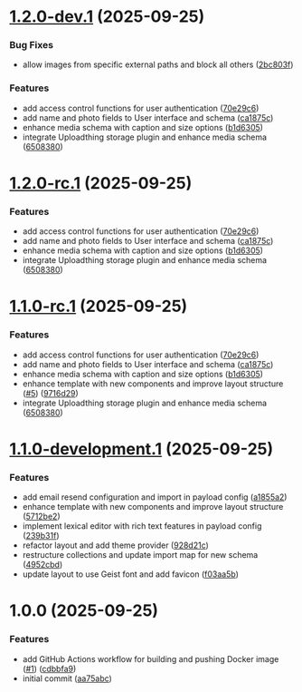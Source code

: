 # [1.2.0-dev.1](https://github.com/m6o4solutions/payload-basic-template-project/compare/v1.1.0...v1.2.0-dev.1) (2025-09-25)


### Bug Fixes

* allow images from specific external paths and block all others ([2bc803f](https://github.com/m6o4solutions/payload-basic-template-project/commit/2bc803f7f7ef42d49f6f0c956e80bf4d8892fbc6))


### Features

* add access control functions for user authentication ([70e29c6](https://github.com/m6o4solutions/payload-basic-template-project/commit/70e29c67d8819036083a7a4fbc286f71757ca8cf))
* add name and photo fields to User interface and schema ([ca1875c](https://github.com/m6o4solutions/payload-basic-template-project/commit/ca1875c85137a981b5922f65a6213b8c828156dc))
* enhance media schema with caption and size options ([b1d6305](https://github.com/m6o4solutions/payload-basic-template-project/commit/b1d6305c8c7107f1f28cbc9c12dfa64f472fc222))
* integrate Uploadthing storage plugin and enhance media schema ([6508380](https://github.com/m6o4solutions/payload-basic-template-project/commit/6508380744f9fd20639f2c956c4b821499b6fc43))

# [1.2.0-rc.1](https://github.com/m6o4solutions/payload-basic-template-project/compare/v1.1.0...v1.2.0-rc.1) (2025-09-25)


### Features

* add access control functions for user authentication ([70e29c6](https://github.com/m6o4solutions/payload-basic-template-project/commit/70e29c67d8819036083a7a4fbc286f71757ca8cf))
* add name and photo fields to User interface and schema ([ca1875c](https://github.com/m6o4solutions/payload-basic-template-project/commit/ca1875c85137a981b5922f65a6213b8c828156dc))
* enhance media schema with caption and size options ([b1d6305](https://github.com/m6o4solutions/payload-basic-template-project/commit/b1d6305c8c7107f1f28cbc9c12dfa64f472fc222))
* integrate Uploadthing storage plugin and enhance media schema ([6508380](https://github.com/m6o4solutions/payload-basic-template-project/commit/6508380744f9fd20639f2c956c4b821499b6fc43))

# [1.1.0-rc.1](https://github.com/m6o4solutions/payload-basic-template-project/compare/v1.0.0...v1.1.0-rc.1) (2025-09-25)


### Features

* add access control functions for user authentication ([70e29c6](https://github.com/m6o4solutions/payload-basic-template-project/commit/70e29c67d8819036083a7a4fbc286f71757ca8cf))
* add name and photo fields to User interface and schema ([ca1875c](https://github.com/m6o4solutions/payload-basic-template-project/commit/ca1875c85137a981b5922f65a6213b8c828156dc))
* enhance media schema with caption and size options ([b1d6305](https://github.com/m6o4solutions/payload-basic-template-project/commit/b1d6305c8c7107f1f28cbc9c12dfa64f472fc222))
* enhance template with new components and improve layout structure ([#5](https://github.com/m6o4solutions/payload-basic-template-project/issues/5)) ([9716d29](https://github.com/m6o4solutions/payload-basic-template-project/commit/9716d2958144dc31465851cfd92f6634cd923c17))
* integrate Uploadthing storage plugin and enhance media schema ([6508380](https://github.com/m6o4solutions/payload-basic-template-project/commit/6508380744f9fd20639f2c956c4b821499b6fc43))

# [1.1.0-development.1](https://github.com/m6o4solutions/payload-basic-template-project/compare/v1.0.0...v1.1.0-development.1) (2025-09-25)


### Features

* add email resend configuration and import in payload config ([a1855a2](https://github.com/m6o4solutions/payload-basic-template-project/commit/a1855a232cc90acbbd0b0b397829de8e2e3e9d70))
* enhance template with new components and improve layout structure ([5712be2](https://github.com/m6o4solutions/payload-basic-template-project/commit/5712be23a0e9591d1a4428c1fc59a089946598ed))
* implement lexical editor with rich text features in payload config ([239b31f](https://github.com/m6o4solutions/payload-basic-template-project/commit/239b31f63aa761ba466712db53548a43f16bf5d0))
* refactor layout and add theme provider ([928d21c](https://github.com/m6o4solutions/payload-basic-template-project/commit/928d21ccd001a799b9f6478a0e0ae8b254c2c9a7))
* restructure collections and update import map for new schema ([4952cbd](https://github.com/m6o4solutions/payload-basic-template-project/commit/4952cbdddb0a224ca6634f4e3e59dbff4c6734e5))
* update layout to use Geist font and add favicon ([f03aa5b](https://github.com/m6o4solutions/payload-basic-template-project/commit/f03aa5b0e9add9e35108a8e33cba5dd86601aac6))

# 1.0.0 (2025-09-25)


### Features

* add GitHub Actions workflow for building and pushing Docker image ([#1](https://github.com/m6o4solutions/payload-basic-template-project/issues/1)) ([cdbbfa9](https://github.com/m6o4solutions/payload-basic-template-project/commit/cdbbfa937a898a6b5f54798e355eadf538832d08))
* initial commit ([aa75abc](https://github.com/m6o4solutions/payload-basic-template-project/commit/aa75abce8d3d19bd51f6c958caa0c32a3c608039))
